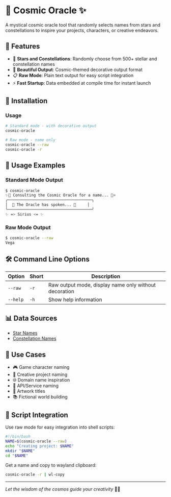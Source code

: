 # 🌌 Cosmic Oracle ✨

A mystical cosmic oracle tool that randomly selects names from stars and constellations to inspire your projects, characters, or creative endeavors.

## 📖 Features

- 🌟 **Stars and Constellations**: Randomly choose from 500+ stellar and constellation names
- 🎨 **Beautiful Output**: Cosmic-themed decorative output format
- 📋 **Raw Mode**: Plain text output for easy script integration
- ⚡ **Fast Startup**: Data embedded at compile time for instant launch

## 🚀 Installation

### Usage

```bash
# Standard mode - with decorative output
cosmic-oracle

# Raw mode - name only
cosmic-oracle --raw
cosmic-oracle -r
```

## 💫 Usage Examples

### Standard Mode Output

```bash
$ cosmic-oracle
✨🌟 Consulting the Cosmic Oracle for a name... 🔮⭐
╭─────────────────────────────────────╮
│  🌌 The Oracle has spoken... 🌌     │
╰─────────────────────────────────────╯
✨ => Sirius <= ✨
```

### Raw Mode Output

```bash
$ cosmic-oracle --raw
Vega
```

## 🛠️ Command Line Options

| Option | Short | Description |
|--------|-------|-------------|
| `--raw` | `-r` | Raw output mode, display name only without decoration |
| `--help` | `-h` | Show help information |

## 📊 Data Sources

- [Star Names](https://github.com/mirandadam/iau-starnames)
- [Constellation Names](https://starchild.gsfc.nasa.gov/docs/StarChild/questions/88constellations.html)

## 🎯 Use Cases

- 🎮 Game character naming
- 📝 Creative project naming
- 🌐 Domain name inspiration
- 🤖 API/Service naming
- 🎨 Artwork titles
- 📚 Fictional world building

## 🔄 Script Integration

Use raw mode for easy integration into shell scripts:

```bash
#!/bin/bash
NAME=$(cosmic-oracle --raw)
echo "Creating project: $NAME"
mkdir "$NAME"
cd "$NAME"
```

Get a name and copy to wayland clipboard:

```bash
cosmic-oracle -r | wl-copy
```

---

*Let the wisdom of the cosmos guide your creativity* 🌌✨
